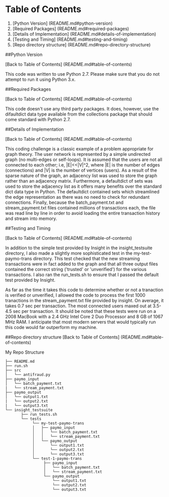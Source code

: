 # Table of Contents

1. [Python Version] (README.md#python-version)
2. [Required Packages] (README.md#required-packages)
3. [Details of Implementation] (README.md#details-of-implementation)
4. [Testing and Timing] (README.md#testing-and-timing)
5. [Repo directory structure] (README.md#repo-directory-structure)

##Python Version

[Back to Table of Contents] (README.md#table-of-contents)

This code was written to use Python 2.7. Please make sure that you do not attempt to run it using Python 3.x.

##Required Packages

[Back to Table of Contents] (README.md#table-of-contents)

This code doesn't use any third party packages. It does, however, use the difaultdict data type available from the collections package that should come standard with Python 2.7.


##Details of Implementation

[Back to Table of Contents] (README.md#table-of-contents)

This coding challenge is a classic example of a problem appropriate for graph theory. The user network is represented by a simple undirected graph (no multi-edges or self-loops). It is assumed that the users are not all connected to each other; i.e, |E|<<|V|^2, where |E| is the number of edges (connections) and |V| is the number of vertices (users). As a result of the sparse nature of the graph, an adjacency list was used to store the graph rather than an adjacency matrix. Furthermore, a defaultdict of sets was used to store the adjacency list as it offers many benefits over the standard dict data type in Python. The defaultdict contained sets which streamlined the edge representation as there was no need to check for redundant connections. Finally, because the batch_payment.txt and stream_payment.txt files contained millions of transactions each, the file was read line by line in order to avoid loading the entire transaction history and stream into memory.

##Testing and Timing

[Back to Table of Contents] (README.md#table-of-contents)

In addition to the simple test provided by Insight in the insight_testsuite directory, I also made a slightly more sophisticated test in the my-test-paymo-trans directory. This test checked that the new streaming transactions were in fact added to the graph and that all three output files contained the correct string ('trusted' or 'unverified') for the various transactions. I also ran the run_tests.sh to ensure that I passed the default test provided by Insight.

As far as the time it takes this code to determine whether or not a tranaction is verified or unverified, I allowed the code to process the first 1000 tranactions in the stream_payment.txt file provided by insight. On average, it takes 0.7 sec per transaction. The most connected users maxed out at 3.5-4.5 sec per transaction. It should be noted that these tests were run on a 2008 MacBook with a 2.4 GHz Intel Core 2 Duo Processor and 8 GB of 1067 MHz RAM. I anticipate that most modern servers that would typically run this code would far outperform my machine. 

##Repo directory structure
[Back to Table of Contents] (README.md#table-of-contents)

My Repo Structure

	├── README.md 
	├── run.sh
	├── src
	│  	└── antifraud.py
	├── paymo_input
	│   └── batch_payment.txt
	|   └── stream_payment.txt
	├── paymo_output
	│   └── output1.txt
	|   └── output2.txt
	|   └── output3.txt
	└── insight_testsuite
	 	   ├── run_tests.sh
		   └── tests
	        	└── my-test-paymo-trans
        		│   ├── paymo_input
        		│   │   └── batch_payment.txt
        		│   │   └── stream_payment.txt
        		│   └── paymo_output
        		│       └── output1.txt
        		│       └── output2.txt
        		│       └── output3.txt
        		└── test-1-paymo-trans
            		 ├── paymo_input
        		     │   └── batch_payment.txt
        		     │   └── stream_payment.txt
        		     └── paymo_output
        		         └── output1.txt
        		         └── output2.txt
        		         └── output3.txt